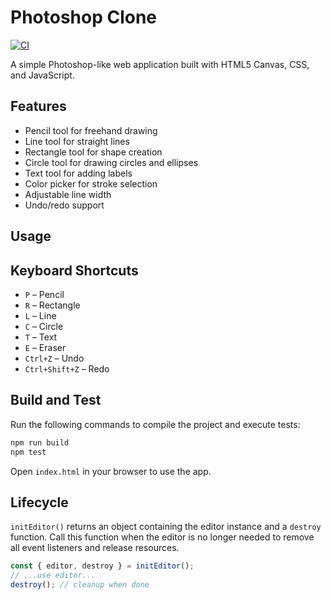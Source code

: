 # Photoshop Clone

[![CI](https://github.com/OWNER/REPO/actions/workflows/ci.yml/badge.svg?branch=main)](https://github.com/OWNER/REPO/actions/workflows/ci.yml)

A simple Photoshop-like web application built with HTML5 Canvas, CSS, and JavaScript.

## Features

- Pencil tool for freehand drawing
- Line tool for straight lines
- Rectangle tool for shape creation
- Circle tool for drawing circles and ellipses
- Text tool for adding labels
- Color picker for stroke selection
- Adjustable line width
- Undo/redo support


## Usage

## Keyboard Shortcuts

- `P` – Pencil
- `R` – Rectangle
- `L` – Line
- `C` – Circle
- `T` – Text
- `E` – Eraser
- `Ctrl+Z` – Undo
- `Ctrl+Shift+Z` – Redo

## Build and Test

Run the following commands to compile the project and execute tests:

```bash
npm run build
npm test
```

Open `index.html` in your browser to use the app.

## Lifecycle

`initEditor()` returns an object containing the editor instance and a `destroy` function.
Call this function when the editor is no longer needed to remove all event listeners and release resources.

```ts
const { editor, destroy } = initEditor();
// ...use editor...
destroy(); // cleanup when done
```
